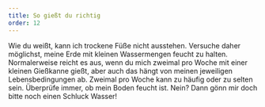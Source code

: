 ```yaml
---
title: So gießt du richtig
order: 12
---
```


Wie du wei&szlig;t, kann ich trockene Fü&szlig;e nicht ausstehen. Versuche daher möglichst, meine Erde mit kleinen Wassermengen feucht zu halten. Normalerweise reicht es aus, wenn du mich zweimal pro Woche mit einer kleinen Gie&szlig;kanne gie&szlig;t, aber auch das hängt von meinen jeweiligen Lebensbedingungen ab. Zweimal pro Woche kann zu häufig oder zu selten sein. Überprüfe immer, ob mein Boden feucht ist. Nein? Dann gönn mir doch bitte noch einen Schluck Wasser\!
